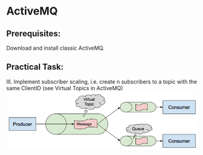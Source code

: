 # ActiveMQ

## Prerequisites:

Download and install classic ActiveMQ.


## Practical Task:

III. Implement subscriber scaling, i.e. create n subscribers to a topic with the same ClientID (see Virtual Topics in ActiveMQ)
![image info](./attachments/virtual-topic.png)
